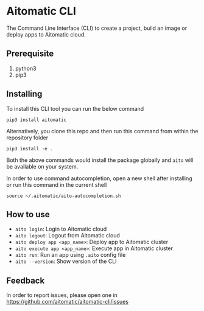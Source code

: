 # Aitomatic CLI

The Command Line Interface (CLI) to create a project, build an image or deploy apps to Aitomatic cloud.

## Prerequisite

1. python3
2. pip3

## Installing

To install this CLI tool you can run the below command
```shell
pip3 install aitomatic
```

Alternatively, you clone this repo and then run this command from within the repository folder
```shell
pip3 install -e .
```

Both the above commands would install the package globally and `aito` will be available on your system.

In order to use command autocompletion, open a new shell after installing or run this command in the current shell
```shell
source ~/.aitomatic/aito-autocompletion.sh
```

## How to use

- `aito login`: Login to Aitomatic cloud
- `aito logout`: Logout from Aitomatic cloud 
- `aito deploy app <app_name>`: Deploy app to Aitomatic cluster
- `aito execute app <app_name>`: Execute app in Aitomatic cluster
- `aito run`: Run an app using `.aito` config file
- `aito --version`: Show version of the CLI

## Feedback

In order to report issues, please open one in https://github.com/aitomatic/aitomatic-cli/issues
